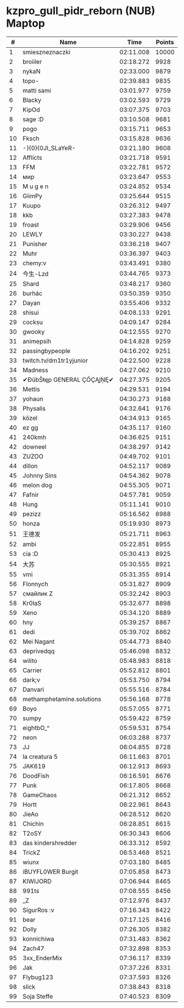 # kzpro_gull_pidr_reborn (NUB) Maptop

|  # | Name | Time | Points |
|-------------- | -------------- | -------------- | -------------- | 
| 1 | smieszneznaczki | 02:11.008 | 10000 | 
| 2 | broiiler | 02:18.272 | 9928 | 
| 3 | nykaN | 02:33.000 | 9879 | 
| 4 | topo- | 02:39.883 | 9835 | 
| 5 | matti sami | 03:01.977 | 9759 | 
| 6 | Blacky | 03:02.593 | 9729 | 
| 7 | KipOd | 03:07.375 | 9703 | 
| 8 | sage :D | 03:10.508 | 9681 | 
| 9 | pogo | 03:15.711 | 9653 | 
| 10 | Fksch | 03:15.828 | 9636 | 
| 11 | -}{0}{0JI_SLaYeR- | 03:21.180 | 9608 | 
| 12 | Afflicts | 03:21.718 | 9591 | 
| 13 | FFM | 03:22.781 | 9572 | 
| 14 | мир | 03:23.647 | 9553 | 
| 15 | M u g e n | 03:24.852 | 9534 | 
| 16 | GiimPy | 03:25.644 | 9515 | 
| 17 | Kuupo | 03:26.312 | 9497 | 
| 18 | kkb | 03:27.383 | 9478 | 
| 19 | froast | 03:29.906 | 9456 | 
| 20 | LEWLY | 03:30.227 | 9438 | 
| 21 | Punisher | 03:36.218 | 9407 | 
| 22 | Muhr | 03:36.397 | 9403 | 
| 23 | chemy:v | 03:43.491 | 9380 | 
| 24 | 今生-Lzd | 03:44.765 | 9373 | 
| 25 | Shard | 03:48.217 | 9360 | 
| 26 | burhác | 03:50.359 | 9350 | 
| 27 | Dayan | 03:55.406 | 9332 | 
| 28 | shisui | 04:08.133 | 9291 | 
| 29 | cocksu | 04:09.147 | 9284 | 
| 30 | gwooky | 04:12.555 | 9270 | 
| 31 | animepsih | 04:14.828 | 9259 | 
| 32 | passingbypeople | 04:16.202 | 9251 | 
| 33 | twitch.tv/dm1tr1yjunior | 04:22.500 | 9228 | 
| 34 | Madness | 04:27.062 | 9210 | 
| 35 | ✔ĐûbŠŧęp GENERAL ÇŌÇĄĮŅĘ✔ | 04:27.375 | 9205 | 
| 36 | Mettis | 04:29.531 | 9194 | 
| 37 | yohaun | 04:30.273 | 9188 | 
| 38 | Physalis | 04:32.641 | 9176 | 
| 39 | közel | 04:34.913 | 9165 | 
| 40 | ez gg | 04:35.117 | 9160 | 
| 41 | 240kmh | 04:36.625 | 9151 | 
| 42 | downeel | 04:38.297 | 9142 | 
| 43 | ZUZOO | 04:49.702 | 9101 | 
| 44 | dillon | 04:52.117 | 9089 | 
| 45 | Johnny Sins | 04:54.362 | 9078 | 
| 46 | melon dog | 04:55.305 | 9071 | 
| 47 | Fafnir | 04:57.781 | 9059 | 
| 48 | Hung | 05:11.141 | 9010 | 
| 49 | pezizz | 05:16.562 | 8988 | 
| 50 | honza | 05:19.930 | 8973 | 
| 51 | 王德发 | 05:21.711 | 8963 | 
| 52 | ambi | 05:22.851 | 8955 | 
| 53 | cia :D | 05:30.413 | 8925 | 
| 54 | 大苏 | 05:30.555 | 8921 | 
| 55 | vmi | 05:31.355 | 8914 | 
| 56 | Flonnych | 05:31.827 | 8909 | 
| 57 | смайлик Z | 05:32.242 | 8903 | 
| 58 | Kr0laS | 05:32.677 | 8898 | 
| 59 | Xeno | 05:34.120 | 8889 | 
| 60 | hny | 05:39.257 | 8867 | 
| 61 | dedi | 05:39.702 | 8862 | 
| 62 | Mei Nagant | 05:44.773 | 8840 | 
| 63 | deprivedqq | 05:46.098 | 8832 | 
| 64 | wilito | 05:48.983 | 8818 | 
| 65 | Carrier | 05:52.812 | 8801 | 
| 66 | dark;v | 05:53.750 | 8794 | 
| 67 | Danvari | 05:55.516 | 8784 | 
| 68 | methamphetamine.solutions | 05:56.168 | 8778 | 
| 69 | Boyo | 05:57.055 | 8771 | 
| 70 | sumpy | 05:59.422 | 8759 | 
| 71 | eightbO_^ | 05:59.531 | 8754 | 
| 72 | neon | 06:03.288 | 8737 | 
| 73 | JJ | 06:04.855 | 8728 | 
| 74 | la creatura 5 | 06:11.663 | 8701 | 
| 75 | JAK619 | 06:12.913 | 8693 | 
| 76 | DoodFish | 06:16.591 | 8676 | 
| 77 | Punk | 06:17.805 | 8668 | 
| 78 | GameChaos | 06:21.312 | 8652 | 
| 79 | Hortt | 06:22.961 | 8643 | 
| 80 | JieAo | 06:28.512 | 8620 | 
| 81 | Chichin | 06:28.851 | 8615 | 
| 82 | T2oSY | 06:30.343 | 8606 | 
| 83 | das kindershredder | 06:33.312 | 8592 | 
| 84 | TrickZ | 06:53.468 | 8521 | 
| 85 | wiunx | 07:03.180 | 8485 | 
| 86 | iBUYFL0WER Burgit | 07:05.858 | 8473 | 
| 87 | KIWIJORD | 07:06.944 | 8465 | 
| 88 | 991ts | 07:08.555 | 8456 | 
| 89 | _Z | 07:12.976 | 8437 | 
| 90 | SigurRos :v | 07:16.343 | 8422 | 
| 91 | bear | 07:17.125 | 8416 | 
| 92 | Dolly | 07:26.305 | 8382 | 
| 93 | konnichiwa | 07:31.483 | 8362 | 
| 94 | Zach47 | 07:32.898 | 8353 | 
| 95 | 3xx_EnderMix | 07:36.117 | 8339 | 
| 96 | Jak | 07:37.226 | 8331 | 
| 97 | Flybug123 | 07:37.593 | 8326 | 
| 98 | slick | 07:38.843 | 8318 | 
| 99 | Soja Steffe | 07:40.523 | 8309 | 

